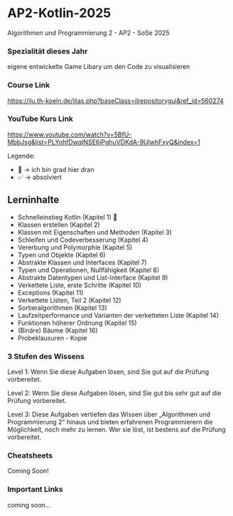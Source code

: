 # AP2-Kotlin-2025
Algorithmen und Programmierung 2 - AP2 - SoSe 2025

### Spezialität dieses Jahr

eigene entwickelte Game Libary um den Code zu visualisieren

### Course Link

https://ilu.th-koeln.de/ilias.php?baseClass=ilrepositorygui&ref_id=560274

### YouTube Kurs Link

https://www.youtube.com/watch?v=5BfU-MbbJsg&list=PLYohfDwqINSE6jPghuVDKdA-9UlwhFxyQ&index=1

Legende:
- 📍 -> ich bin grad hier dran
- ✅ -> absolviert

## Lerninhalte

- Schnelleinstieg Kotlin (Kapitel 1) 📍
- Klassen erstellen (Kapitel 2)
- Klassen mit Eigenschaften und Methoden (Kapitel 3)
- Schleifen und Codeverbesserung (Kapitel 4)
- Vererbung und Polymorphie (Kapitel 5)
- Typen und Objekte (Kapitel 6)
- Abstrakte Klassen und Interfaces (Kapitel 7)
- Typen und Operationen, Nullfähigkeit (Kapitel 8)
- Abstrakte Datentypen und List-Interface (Kapitel 9)
- Verkettete Liste, erste Schritte (Kapitel 10)
- Exceptions (Kapitel 11)
- Verkettete Listen, Teil 2 (Kapitel 12)
- Sortieralgorithmen (Kapitel 13)
- Laufzeitperformance und Varianten der verketteten Liste (Kapitel 14)
- Funktionen höherer Ordnung (Kapitel 15)
- (Binäre) Bäume (Kapitel 16)
- Probeklausuren - Kopie



### 3 Stufen des Wissens

Level 1: Wenn Sie diese Aufgaben lösen, sind Sie gut auf die Prüfung vorbereitet.

Level 2: Wenn Sie diese Aufgaben lösen, sind Sie gut bis sehr gut auf die Prüfung vorbereitet.

Level 3: Diese Aufgaben vertiefen das Wissen über „Algorithmen und Programmierung 2“ hinaus und bieten erfahrenen Programmierern die Möglichkeit, noch mehr zu lernen. Wer sie löst, ist bestens auf die Prüfung vorbereitet.


### Cheatsheets

Coming Soon!

### Important Links

coming soon...

